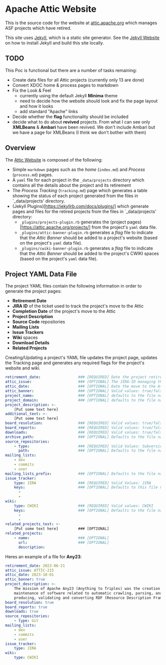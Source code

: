 <!--
#
# Licensed to the Apache Software Foundation (ASF) under one or more
# contributor license agreements.  See the NOTICE file distributed with
# this work for additional information regarding copyright ownership.
# The ASF licenses this file to You under the Apache License, Version 2.0
# (the "License"); you may not use this file except in compliance with
# the License.  You may obtain a copy of the License at
#
#     http://www.apache.org/licenses/LICENSE-2.0
#
# Unless required by applicable law or agreed to in writing, software
# distributed under the License is distributed on an "AS IS" BASIS,
# WITHOUT WARRANTIES OR CONDITIONS OF ANY KIND, either express or implied.
# See the License for the specific language governing permissions and
# limitations under the License.
#
-->

# Apache Attic Website

This is the source code for the website at [attic.apache.org](https://attic.apache.org)
which manages ASF projects which have retired.

This site uses [Jekyll](https://github.com/jekyll/jekyll), which is a static site generator.
See the [Jekyll Website](https://jekyllrb.com/) on how to install Jekyll and build this
site locally.

## TODO
This Poc is functional but there are a number of tasks remaining:
  - Create data files for all Attic projects (currently only 13 are done)
  - Convert XDOC home & process pages to markdown
  - Fix the Look & Feel
    - currently using the default Jekyll **Minima** theme
    - need to decide how the website should look and fix the page layout and how it looks
    - add standard "Apache" links
  - Decide whether the **flag** functionality should be included
  - decide what to do about **revived** projects. From what I can see only
    **XMLBeans** & **Ambari** have been revived. We don't include Ambari but we
    have a page for XMLBeans (I think we don't bother with them)


## Overview

The [Attic Website](https://attic.apache.org) is composed of the following:

  - Simple `markdown` pages such as the _home_ (`index.md`) and _Process_ (`process.md`) pages.
  - A `yaml` file for each project in the `_data/projects` directory which contains all the
    details about the project and its retirement
  - The _Process Tracking_ (`tracking.md`) page which generates a table showing the status of each
    project generated from the files in `_data/projects' directory.
  - (Jekyll Plugins)[https://jekyllrb.com/docs/plugins/] which generate pages and files for the
    retired projects from the files in `_data/projects' directory:
    - `_plugins/projects-plugin.rb` generates the (project pages)[https://attic.apache.org/projects/]
      from the project's `yaml` data file.
    - `_plugins/attic-banner-plugin.rb` generates a _flag_ file to indicate that the _Attic Banner_
      should be added to a project's website (based on the project's `yaml` data file).
    - `_plugins/cwiki-banner-plugin.rb` generates a _flag_ file to indicate that the _Attic Banner_
      should be added to the project's CWIKI spaces (based on the project's `yaml` data file).

## Project YAML Data File

The project YAML files contain the following information in order to generate the project pages:
  - **Retirement Date**
  - **JIRA ID** of the ticket used to track the project's move to the Attic
  - **Completion Date** of the project's move to the Attic
  - **Project Description**
  - **Source Code** repositories
  - **Mailing Lists**
  - **Issue Trackers**
  - **Wiki** spaces
  - **Download Details**
  - **Related Projects**

Creating/Updating a project's YAML file updates the project page, updates the Tracking page
and generates any required flags for the project's website and wiki.

```yaml
retirement_date:                 ### [REQUIRED] Date the project retired (yyyy-mm-dd)                             
attic_issue:                     ### [OPTIONAL] The JIRA-ID managing the projects retirement
attic_date:                      ### [OPTIONAL] Date the move to the Attic was completed (yyyy-mm-dd)
attic_banner:                    ### [OPTIONAL] Valid values: true/false
project_name:                    ### [OPTIONAL] defaults to the file name
project_domain:                  ### [OPTIONAL] defaults to the file name + ".apache.org"
project_description: >-
    [Put some text here]
additional_text: >-
    [Put some text here]
board_resolution:                ### [REQUIRED] Valid values: true/false
board_reports:                   ### [REQUIRED] Valid values: true/false
downloads:                       ### [REQUIRED] Valid values: true/false
archive_path:                    ### [OPTIONAL] Defaults to the file name
source_repositories:
    - type:                      ### [REQUIRED] Valid Values: Subversion, Git
      path:                      ### [OPTIONAL] Defaults to the file name
mailing_lists:
    - dev
    - commits
    - user
mailing_lists_prefix:            ### [OPTIONAL] Defaults to the file name
issue_tracker:
    type: JIRA                   ### [REQUIRED] Valid Values: JIRA
    keys:                        ### [OPTIONAL] Defaults to this file name
      -
      -
wiki:
    type: CWIKI                  ### [REQUIRED] Valid values: CWIKI
    keys:                        ### [OPTIONAL] Defaults to the file name
      -
      -
related_projects_text: >-
    [Put some text here]         ### [OPTIONAL]
related_projects:
    - name:                      ### [OPTIONAL]
      url:                       ### [OPTIONAL]
      description:           
```

Heres an example of a file for **Any23**:

```yaml
retirement_date: 2023-06-21
attic_issue: ATTIC-215
attic_date: 2023-10-01
attic_banner: true 
project_description: >-
    The mission of Apache Any23 (Anything to Triples) was the creation and
    maintenance of software related to automatic crawling, parsing, analyzing,
    producing, validating and converting RDF (Resource Description Framework) data.
board_resolution: true
board_reports: true
downloads: true
source_repositories:
    - type: Git
mailing_lists:
    - dev
    - commits
    - user
issue_tracker:
    type: JIRA
wiki:
    type: CWIKI

```
